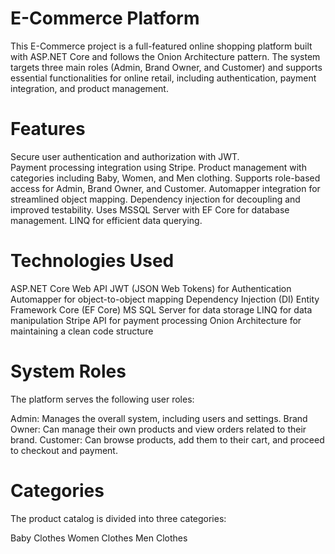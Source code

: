 # E-Commerce Platform
This E-Commerce project is a full-featured online shopping platform built with ASP.NET Core and follows the Onion Architecture pattern. The system targets three main roles (Admin, Brand Owner, and Customer) and supports essential functionalities for online retail, including authentication, payment integration, and product management.

# Features
Secure user authentication and authorization with JWT.<br>
Payment processing integration using Stripe.
Product management with categories including Baby, Women, and Men clothing.
Supports role-based access for Admin, Brand Owner, and Customer.
Automapper integration for streamlined object mapping.
Dependency injection for decoupling and improved testability.
Uses MSSQL Server with EF Core for database management.
LINQ for efficient data querying.

# Technologies Used
ASP.NET Core Web API
JWT (JSON Web Tokens) for Authentication
Automapper for object-to-object mapping
Dependency Injection (DI)
Entity Framework Core (EF Core)
MS SQL Server for data storage
LINQ for data manipulation
Stripe API for payment processing
Onion Architecture for maintaining a clean code structure

# System Roles
The platform serves the following user roles:

Admin: Manages the overall system, including users and settings.
Brand Owner: Can manage their own products and view orders related to their brand.
Customer: Can browse products, add them to their cart, and proceed to checkout and payment.

# Categories
The product catalog is divided into three categories:

Baby Clothes
Women Clothes
Men Clothes



